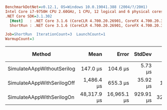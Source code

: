 ``` ini

BenchmarkDotNet=v0.12.1, OS=Windows 10.0.19041.388 (2004/?/20H1)
Intel Core i7-9750H CPU 2.60GHz, 1 CPU, 12 logical and 6 physical cores
.NET Core SDK=3.1.302
  [Host]   : .NET Core 3.1.6 (CoreCLR 4.700.20.26901, CoreFX 4.700.20.31603), X64 RyuJIT
  ShortRun : .NET Core 3.1.6 (CoreCLR 4.700.20.26901, CoreFX 4.700.20.31603), X64 RyuJIT

Job=ShortRun  IterationCount=3  LaunchCount=1  
WarmupCount=3  

```
|                     Method |        Mean |       Error |    StdDev |  Ratio | RatioSD |     Gen 0 |   Gen 1 | Gen 2 |   Allocated |
|--------------------------- |------------:|------------:|----------:|-------:|--------:|----------:|--------:|------:|------------:|
| SimulateAAppWithoutSerilog |    147.0 μs |    104.6 μs |   5.73 μs |   1.00 |    0.00 |    6.3477 |  0.7324 |     - |    39.16 KB |
| SimulateAAppWithSerilogOff |  1,486.4 μs |    655.3 μs |  35.92 μs |  10.13 |    0.62 |  439.4531 | 54.6875 |     - |     2702 KB |
|  SimulateAAppWithSerilogOn | 48,317.9 μs | 16,965.1 μs | 929.91 μs | 328.88 |    8.77 | 7545.4545 | 90.9091 |     - | 46510.76 KB |
